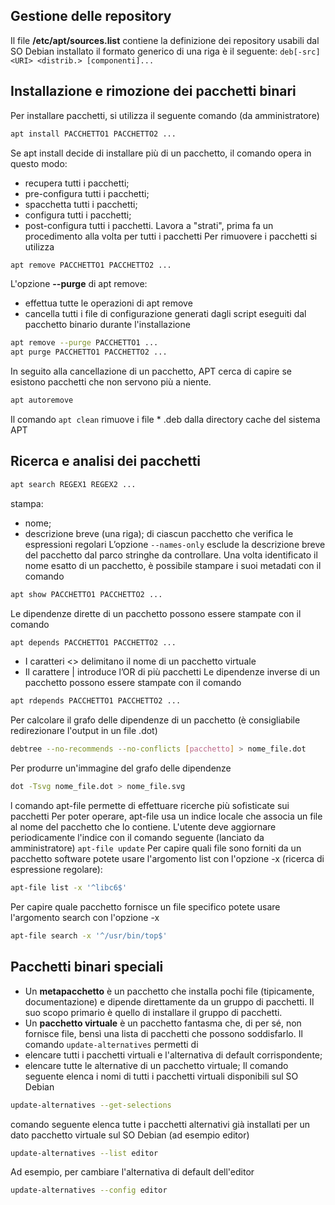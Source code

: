 ## Gestione delle repository
Il file **/etc/apt/sources.list** contiene la definizione dei repository usabili dal SO Debian installato
il formato generico di una riga è il seguente: ```deb[-src] <URI> <distrib.> [componenti]...```

## Installazione e rimozione dei pacchetti binari

Per installare pacchetti, si utilizza il seguente comando (da amministratore)
```bash
apt install PACCHETTO1 PACCHETTO2 ...
```
Se apt install decide di installare più di un pacchetto, il comando opera in questo modo: 
- recupera tutti i pacchetti; 
- pre-configura tutti i pacchetti; 
- spacchetta tutti i pacchetti; 
- configura tutti i pacchetti; 
- post-configura tutti i pacchetti.
Lavora a "strati", prima fa un procedimento alla volta per tutti i pacchetti
Per rimuovere i pacchetti si utilizza
```bash
apt remove PACCHETTO1 PACCHETTO2 ...
```
L'opzione **--purge** di apt remove:
- effettua tutte le operazioni di apt remove
- cancella tutti i file di configurazione generati dagli script eseguiti dal pacchetto binario durante l'installazione
```bash
apt remove --purge PACCHETTO1 ...
apt purge PACCHETTO1 PACCHETTO2 ...
```
In seguito alla cancellazione di un pacchetto, APT cerca di capire se esistono pacchetti che non servono più a niente.
```bash
apt autoremove
```
Il comando ```apt clean``` rimuove i file * .deb dalla directory cache del sistema APT

## Ricerca e analisi dei pacchetti


```bash
apt search REGEX1 REGEX2 ...
```
stampa: 
- nome; 
- descrizione breve (una riga); 
di ciascun pacchetto che verifica le espressioni regolari
L’opzione ```--names-only``` esclude la descrizione breve del pacchetto dal parco stringhe da controllare.
Una volta identificato il nome esatto di un pacchetto, è possibile stampare i suoi metadati con il comando
```bash 
apt show PACCHETTO1 PACCHETTO2 ...
```
Le dipendenze dirette di un pacchetto possono essere stampate con il comando
```bash
apt depends PACCHETTO1 PACCHETTO2 ...
```
- I caratteri <> delimitano il nome di un pacchetto virtuale
- Il carattere | introduce l’OR di più pacchetti
Le dipendenze inverse di un pacchetto possono essere stampate con il comando
```bash
apt rdepends PACCHETTO1 PACCHETTO2 ...
```

Per calcolare il grafo delle dipendenze di un pacchetto (è consigliabile redirezionare l'output in un file .dot)
```bash
debtree --no-recommends --no-conflicts [pacchetto] > nome_file.dot
```
Per produrre un'immagine del grafo delle dipendenze
```bash
dot -Tsvg nome_file.dot > nome_file.svg
```

l comando apt-file permette di effettuare ricerche più sofisticate sui pacchetti
Per poter operare, apt-file usa un indice locale che associa un file al nome del pacchetto che lo contiene. L'utente deve aggiornare periodicamente l'indice con il comando seguente (lanciato da amministratore) ```apt-file update```
Per capire quali file sono forniti da un pacchetto software potete usare l'argomento list con l'opzione -x (ricerca di espressione regolare):
```bash
apt-file list -x '^libc6$'
```
Per capire quale pacchetto fornisce un file specifico potete usare l'argomento search con l'opzione -x
```bash
apt-file search -x '^/usr/bin/top$'
```

## Pacchetti binari speciali

- Un **metapacchetto** è un pacchetto che installa pochi file (tipicamente, documentazione) e dipende direttamente da un gruppo di pacchetti. Il suo scopo primario è quello di installare il gruppo di pacchetti.
- Un **pacchetto virtuale** è un pacchetto fantasma che, di per sé, non fornisce file, bensì una lista di pacchetti che possono soddisfarlo.
Il comando `update-alternatives` permetti di
- elencare tutti i pacchetti virtuali e l'alternativa di default corrispondente;
- elencare tutte le alternative di un pacchetto virtuale;
Il comando seguente elenca i nomi di tutti i pacchetti virtuali disponibili sul SO Debian
```bash
update-alternatives --get-selections
```
comando seguente elenca tutte i pacchetti alternativi già installati per un dato pacchetto virtuale sul SO Debian (ad esempio editor)
```bash
update-alternatives --list editor
```
Ad esempio, per cambiare l'alternativa di default dell'editor
```bash
update-alternatives --config editor
```
